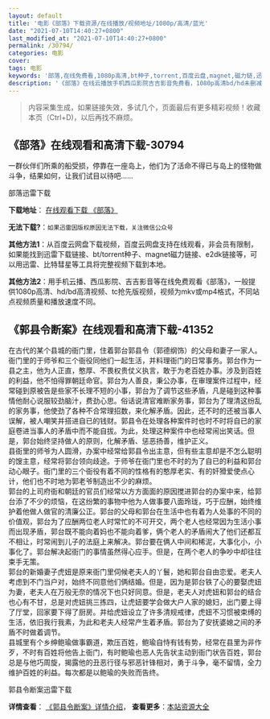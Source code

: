 ```yaml
---
layout: default
title: '电影《部落》下载资源/在线播放/视频地址/1080p/高清/蓝光'
date: "2021-07-10T14:40:27+0800"
last_modified_at: "2021-07-10T14:40:27+0800"
permalink: /30794/
categories: 电影
cover:
tags: 电影
keywords: '部落,在线免费看,1080p高清,bt种子,torrent,百度云盘,magnet,磁力链,迅雷下载资源'
description: '《部落》在线云播放手机西瓜影院吉吉影音免费看，1080p高清bd/hd未删减完整版和tc抢先枪版，mkv/mp4格式，附带bt/torrent种子、magnet/磁力链、百度云盘、网盘资源迅雷下载链接'
---
```


>内容采集生成，如果链接失效，多试几个，页面最后有更多精彩视频！收藏本页（Ctrl+D)，以后再找不麻烦。


## 《部落》在线观看和高清下载-30794

一群伙伴们所乘的船受损，停靠在一座岛上，他们为了活命不得已与岛上的怪物做斗争，结果如何，让我们试目以待吧&hellip;…


部落迅雷下载

**下载地址**： [在线观看下载 《部落》](https://www.993dy.com//vod-detail-id-17953.html) 


**无法下载?**：`如果迅雷因版权原因无法下载，关注微信公众号 `

**其他方法1**：从百度云网盘下载视频，百度云网盘支持在线观看，非会员有限制，如果能找到迅雷下载链接、bt/torrent种子、magnet磁力链接、e2dk链接等，可以用迅雷、比特彗星等工具将完整视频下载到本地。

**其他方法2**：用手机云播、西瓜影院、吉吉影音等在线免费观看《部落》，一般提供1080p高清、hd/bd高清视频、tc抢先版视频，视频为mkv或mp4格式，不同站点视频质量和播放速度不同。


## 《郭县令断案》在线观看和高清下载-41352

在古代的某个县城的衙门里，住着郭台郭县令（郭德纲饰）的父母和妻子一家人。衙门里的于师爷和三个衙役同他们一起生活，并料理衙门的日常事务。郭台作为一县之主，他为人正直，憨厚、不畏权贵仗义执言，敢于为老百姓办事。涉及到百姓的利益，他不怕得罪朝廷命官。郭台为人善良，秉公办事，在审理案件过程中，经常碰到原被告是些家不长理不短的小事，郭台为了调节这些矛盾，凡是碰到这种事情他耐心说服较劲脑汁，费劲心思。俗话说清官难断家务事，郭台为了理清这纷乱的家务事，他使劲了各种不合常理招数，来化解矛盾。因此，还不时的还被当事人误解，被人嘲笑并搭进自已的钱财。郭县令在处理各种案件时也时不时将自已的家庭卷进当事人的矛盾中而不能自拔。为此，处理这种案件中也经常闹出笑话。但是，郭台始终坚持做人的原则，化解矛盾、惩恶扬善，维护正义。<br />县衙里的师爷为人圆滑，办案中经常给郭县令出主意，但有些主意却是不怎么聪明的馊主意，经常将郭台领向歧途。于师爷在衙门里也不时的为了自已的利益和郭台动心眼子。衙门里的三个衙役有着不同的性格有的憨厚老实、有的奸猾爱使点心计，他们也不时地为郭老爷制造出不少的麻烦。<br />郭台的上司府衙和朝廷的官员们经常以方方面面的原因搅进郭台的办案中来，给郭台添了不少的烦恼，在这纷繁的事物中他为人做事要八面玲珑，巧于应酬，始终维护着他做人做官的清廉公正。郭台的父母和郭台在生活中也有着为人处事的不同的价值观，郭台为了应酬两位老人时常忙的不可开交，两个老人也经常因为生活小事而出现矛盾，郭台既不能向着妈也不能向着爹，俩个老人的矛盾闹大了他们还都互不相让，时常闹到儿子的法庭上来解决。郭台要在俩人中间和稀泥，大事化小，小事化了。郭台解决起衙门的事情虽然得心应手。但是，在两个老人的争吵中却往往束手无策。<br />郭台的新婚妻子虎妞是原来衙门里伺候老夫人的丫鬟，她和郭台自由恋爱。老夫人考虑到不门当户对，始终不同意他们俩结婚。但是，因为是郭台铁了心的要娶虎妞为妻，老夫人在万般无奈的情况下也只好同意。但是，老夫人对虎妞和郭台的结合也心有不甘，总是对虎妞挑三拣四，让虎妞要学会做大户人家的媳妇，出门要上得了厅堂，回家要下得了厨房。并给虎妞设立了许多清规戒律，虎妞不习惯被束缚的生活，依旧我行我素，为此和老夫人经常产生着矛盾。郭台为了安抚婆媳之间的矛盾不时做着调节。<br />县城里有个乡绅鲍瑜做事霸道，欺压百姓，鲍瑜自恃有钱有势，经常在县里为非作歹，不时有百姓将他告上衙门，有时鲍瑜也恶人先告状主动到衙门状告百姓，郭台总是与他巧周旋，揭露他的丑恶行径与邪恶针锋相对，勇于斗争，毫不留情，全力维护百姓的利益。每次都是以鲍瑜的失败而告终。


郭县令断案迅雷下载

**详情查看**： [《郭县令断案》详情介绍](/movie/41352/)， **查看更多**：[本站资源大全](/movie/t/all/)

